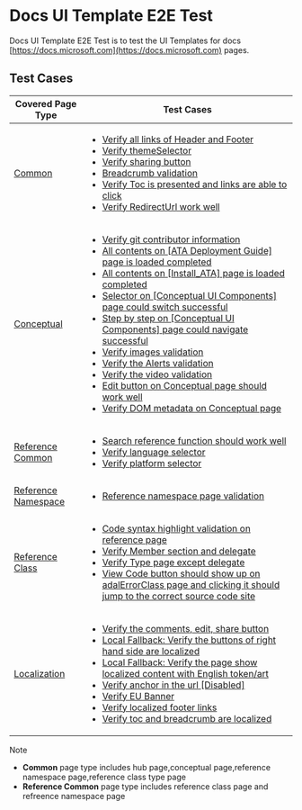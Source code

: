 # Docs UI Template E2E Test

Docs UI Template E2E Test is to test the UI Templates for docs [https://docs.microsoft.com](https://docs.microsoft.com) pages.

## Test Cases 
|Covered Page Type|Test Cases|
|------------|----------|
|[Common](Common.md)|<ul><li>[Verify all links of Header and Footer](Common/#Verify_all_links_of_Header_and_Footer)</li><li>[Verify themeSelector](Common/#Verify_themeSelector)</li><li>[Verify sharing button](Common.md/#Verify_sharing_button)</li><li>[Breadcrumb validation](Common/#Breadcrumb_validation)</li><li>[Verify Toc is presented and links are able to click](Common/#Verify_Toc_is_presented_and_links_are_able_to_click)</li><li>[Verify RedirectUrl work well](Common/#Verify_RedirectUrl_work_well)</li></ul>|
|[Conceptual](Conceptual.md)|<ul><li>[Verify git contributor information](Conceptual/#Verify_git_contributor_information)</li><li>[All contents on [ATA Deployment Guide] page is loaded completed ](Conceptual/#All_contents_on_ATA_Deployment_Guidepage)</li><li>[All contents on [Install_ATA] page is loaded completed](Conceptual/#All_contents_on_Install_ATA_page)</li><li>[Selector on [Conceptual UI Components] page could switch successful](Conceptual/#Selector)</li><li>[Step by step on [Conceptual UI Components] page could navigate successful](Conceptual/#Step_by_step)</li><li>[Verify images validation](Conceptual/#Verify_images_validation)</li><li>[Verify the Alerts validation ](Conceptual/#Verify_the_Alerts_validation)</li><li>[Verify the video validation](Conceptual/#Verify_the_video_validation)</li><li>[Edit button on Conceptual page should work well](Conceptual/#Edit_button_on_Conceptual_page_should_work_well)</li><li>[Verify DOM metadata on Conceptual page ](Conceptual/#Verify_DOM_metadata_on_Conceptual_page)</li></ul>|
|[Reference Common](Reference-Common.md)|<ul><li>[Search reference function should work well](Reference-Common#Search_reference_function_should_work_well)</li><li>[Verify language selector](Reference-Common#Verify_language_selector)</li><li>[Verify platform selector](Reference-Common#Verify_platform_selector)</li></ul>|
|[Reference Namespace](Reference-Namespace.md)|<ul><li>[Reference namespace page validation ](Reference_Namespace#Reference_namespace_page_validation)</li></ul>|
|[Reference Class](Reference-Class.md)|<ul><li>[Code syntax highlight validation on reference page](Reference-Class#Code_syntax_highlight_validation)</li><li>[Verify Member section and delegate](Reference-Class#Verify_Member_section_and_delegate)</li><li>[Verify Type page except delegate](Reference-Class#Verify_Type_page_except_delegate)</li><li>[View Code button should show up on adalErrorClass page and clicking it should jump to the correct source code site](Reference_Class#View_Code_button_validation)</li></ul>|
|[Localization](Localization.md)|<ul><li>[Verify the comments, edit, share button](Localization#Verify_the_comments_edit_share_button)</li><li>[Local Fallback: Verify the buttons of right hand side are localized](Localization#Verify_the_buttons_of_right_hand_side)</li><li>[Local Fallback: Verify the page show localized content with English token/art](Localization#Verify_the_page_show_localized_content)</li><li>[Verify anchor in the url [Disabled]](Localization#Verify_anchor_in_the_url)</li><li>[Verify EU Banner](Localization#Verify_EU_Banner)</li><li>[Verify localized footer links ](Localization#Verify_localized_footer_links)</li><li>[Verify toc and breadcrumb are localized](Localization#Verify_toc_and_breadcrumb_are_localized)</li></ul>|

> [!NOTE]
> * **Common** page type includes hub page,conceptual page,reference namespace page,reference class type page
> * **Reference Common** page type includes reference class page and refreence namespace page